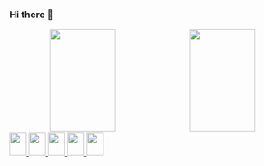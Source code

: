 ### Hi there 👋
<div align="center">
  <a href="https://github.com/joao-mocelin">
  <img height="180em" width="48%" src="https://github-readme-stats.vercel.app/api?username=joao-mocelin&show_icons=true&theme=dark&include_all_commits=true&count_private=true"/>
  <img height="180em" width="48%" src="https://github-readme-stats.vercel.app/api/top-langs/?username=joao-mocelin&layout=compact&langs_count=7&theme=dark"/>
</div>
<div>
  <img height="40em" width="30em" src="https://cdn.jsdelivr.net/gh/devicons/devicon/icons/c/c-original.svg">
  <img height="40em" width="30em" src="https://cdn.jsdelivr.net/gh/devicons/devicon/icons/python/python-original.svg">
  <img height="40em" width="30em" src="https://cdn.jsdelivr.net/gh/devicons/devicon/icons/html5/html5-original.svg">
  <img height="40em" width="30em" src="https://cdn.jsdelivr.net/gh/devicons/devicon/icons/css3/css3-original.svg">
  <img height="40em" width="30em" src="https://cdn.jsdelivr.net/gh/devicons/devicon/icons/git/git-original.svg">
</div>
